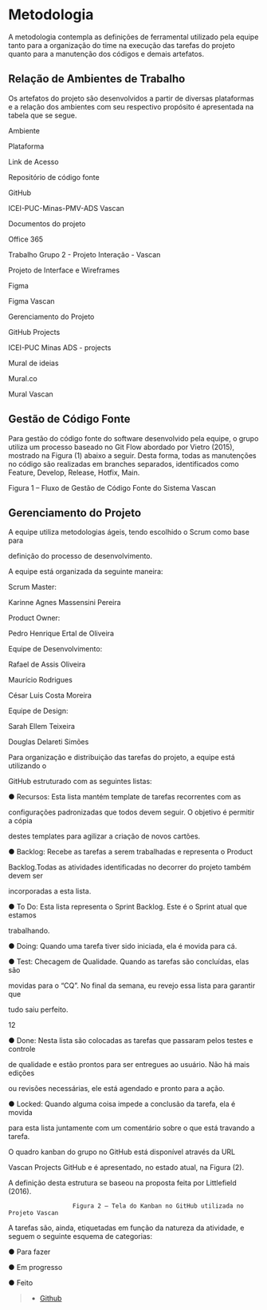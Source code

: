 
# Metodologia

A metodologia contempla as definições de ferramental utilizado pela equipe tanto para a organização do time na execução das tarefas do projeto quanto para a manutenção dos códigos e demais artefatos.  

 

## Relação de Ambientes de Trabalho 

Os artefatos do projeto são desenvolvidos a partir de diversas plataformas e a relação dos ambientes com seu respectivo propósito é apresentada na tabela que se segue. 

 

Ambiente 

Plataforma 

Link de Acesso 

Repositório de código fonte 

GitHub 

ICEI-PUC-Minas-PMV-ADS Vascan 

Documentos do projeto 

Office 365  

Trabalho Grupo 2 - Projeto Interação - Vascan 

Projeto de Interface e  Wireframes 

Figma 

Figma Vascan 

Gerenciamento do Projeto 

GitHub Projects 

ICEI-PUC Minas ADS - projects  

Mural de ideias 

Mural.co 

Mural Vascan 

 
## Gestão de Código Fonte 

Para gestão do código fonte do software desenvolvido pela equipe, o grupo utiliza um processo baseado no Git Flow abordado por Vietro (2015), mostrado na Figura (1) abaixo a seguir. Desta forma, todas as manutenções no código são realizadas em branches separados, identificados como Feature, Develop, Release, Hotfix, Main. 

 

Figura 1 – Fluxo de Gestão de Código Fonte do Sistema Vascan 

 

## Gerenciamento do Projeto 

A equipe utiliza metodologias ágeis, tendo escolhido o Scrum como base para  

definição do processo de desenvolvimento. 

 

A equipe está organizada da seguinte maneira: 

Scrum Master: 

Karinne Agnes Massensini Pereira 

 

Product Owner: 

Pedro Henrique Ertal de Oliveira 

 

Equipe de Desenvolvimento: 

Rafael de Assis Oliveira 

Maurício Rodrigues 

César Luis Costa Moreira 

 

Equipe de Design: 

Sarah Ellem Teixeira 

Douglas Delareti Simões 

 

Para organização e distribuição das tarefas do projeto, a equipe está utilizando o  

GitHub estruturado com as seguintes listas:  

 

● Recursos: Esta lista mantém template de tarefas recorrentes com as  

configurações padronizadas que todos devem seguir. O objetivo é permitir a cópia  

destes templates para agilizar a criação de novos cartões. 

● Backlog: Recebe as tarefas a serem trabalhadas e representa o Product  

Backlog.Todas as atividades identificadas no decorrer do projeto também devem ser  

incorporadas a esta lista. 

● To Do: Esta lista representa o Sprint Backlog. Este é o Sprint atual que estamos  

trabalhando. 

● Doing: Quando uma tarefa tiver sido iniciada, ela é movida para cá. 

● Test: Checagem de Qualidade. Quando as tarefas são concluídas, elas são 

movidas para o “CQ”. No final da semana, eu revejo essa lista para garantir que  

tudo saiu perfeito. 

12 

● Done: Nesta lista são colocadas as tarefas que passaram pelos testes e controle  

de qualidade e estão prontos para ser entregues ao usuário. Não há mais edições  

ou revisões necessárias, ele está agendado e pronto para a ação. 

● Locked: Quando alguma coisa impede a conclusão da tarefa, ela é movida  

para esta lista juntamente com um comentário sobre o que está travando a tarefa. 
 

O quadro kanban do grupo no GitHub está disponível através da URL   

Vascan Projects GitHub e é apresentado, no estado atual, na Figura (2).  

A definição desta estrutura se baseou na proposta feita por Littlefield (2016). 

 
               
                      Figura 2 – Tela do Kanban no GitHub utilizada no Projeto Vascan  

 

A tarefas são, ainda, etiquetadas em função da natureza da atividade, e seguem o seguinte esquema de categorias: 

 

● Para fazer 

● Em progresso  

● Feito 

> - [Github](https://github.com/)
